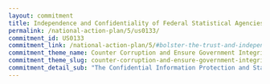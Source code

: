 ```yaml
---
layout: commitment
title: Independence and Confidentiality of Federal Statistical Agencies
permalink: /national-action-plan/5/us0133/
commitment_id: US0133
commitment_link: /national-action-plan/5/#bolster-the-trust-and-independence-of-federal-statistical-agencies-and-federal-statistics
commitment_theme_name: Counter Corruption and Ensure Government Integrity and Accountability to the Public
commitment_theme_slug: counter-corruption-and-ensure-government-integrity-and-accountability-to-the-public
commitment_detail_sub: "The Confidential Information Protection and Statistical Efficiency Act (CIPSEA; Public Law 115-435) incorpo- rated those responsibilities into statute, and as required by CIPSEA, OMB is committed to developing and pub- lishing the Trust regulation—formally referred to as “The Fundamental Responsibilities of Recognized Statistical Agencies and Units”—to further guide and support agencies’ fulfillment of these responsibilities."
---
```


